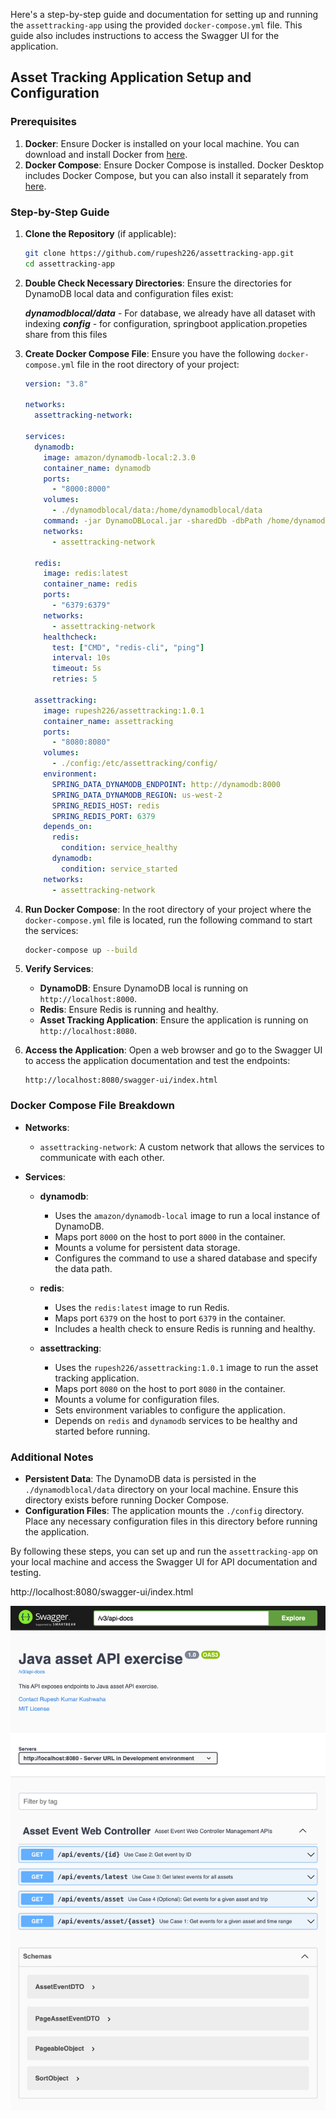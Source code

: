 Here's a step-by-step guide and documentation for setting up and running the `assettracking-app` using the provided `docker-compose.yml` file. This guide also includes instructions to access the Swagger UI for the application.

## Asset Tracking Application Setup and Configuration

### Prerequisites

1. **Docker**: Ensure Docker is installed on your local machine. You can download and install Docker from [here](https://www.docker.com/products/docker-desktop).
2. **Docker Compose**: Ensure Docker Compose is installed. Docker Desktop includes Docker Compose, but you can also install it separately from [here](https://docs.docker.com/compose/install/).

### Step-by-Step Guide

1. **Clone the Repository** (if applicable):

   ```bash
   git clone https://github.com/rupesh226/assettracking-app.git
   cd assettracking-app
   ```

2. **Double Check Necessary Directories**:
   Ensure the directories for DynamoDB local data and configuration files exist:

   **_dynamodblocal/data_** - For database, we already have all dataset with indexing
   **_config_** - for configuration, springboot application.propeties share from this files

3. **Create Docker Compose File**:
   Ensure you have the following `docker-compose.yml` file in the root directory of your project:

   ```yaml
   version: "3.8"

   networks:
     assettracking-network:

   services:
     dynamodb:
       image: amazon/dynamodb-local:2.3.0
       container_name: dynamodb
       ports:
         - "8000:8000"
       volumes:
         - ./dynamodblocal/data:/home/dynamodblocal/data
       command: -jar DynamoDBLocal.jar -sharedDb -dbPath /home/dynamodblocal/data
       networks:
         - assettracking-network

     redis:
       image: redis:latest
       container_name: redis
       ports:
         - "6379:6379"
       networks:
         - assettracking-network
       healthcheck:
         test: ["CMD", "redis-cli", "ping"]
         interval: 10s
         timeout: 5s
         retries: 5

     assettracking:
       image: rupesh226/assettracking:1.0.1
       container_name: assettracking
       ports:
         - "8080:8080"
       volumes:
         - ./config:/etc/assettracking/config/
       environment:
         SPRING_DATA_DYNAMODB_ENDPOINT: http://dynamodb:8000
         SPRING_DATA_DYNAMODB_REGION: us-west-2
         SPRING_REDIS_HOST: redis
         SPRING_REDIS_PORT: 6379
       depends_on:
         redis:
           condition: service_healthy
         dynamodb:
           condition: service_started
       networks:
         - assettracking-network
   ```

4. **Run Docker Compose**:
   In the root directory of your project where the `docker-compose.yml` file is located, run the following command to start the services:

   ```bash
   docker-compose up --build
   ```

5. **Verify Services**:

   - **DynamoDB**: Ensure DynamoDB local is running on `http://localhost:8000`.
   - **Redis**: Ensure Redis is running and healthy.
   - **Asset Tracking Application**: Ensure the application is running on `http://localhost:8080`.

6. **Access the Application**:
   Open a web browser and go to the Swagger UI to access the application documentation and test the endpoints:
   ```
   http://localhost:8080/swagger-ui/index.html
   ```

### Docker Compose File Breakdown

- **Networks**:

  - `assettracking-network`: A custom network that allows the services to communicate with each other.

- **Services**:

  - **dynamodb**:

    - Uses the `amazon/dynamodb-local` image to run a local instance of DynamoDB.
    - Maps port `8000` on the host to port `8000` in the container.
    - Mounts a volume for persistent data storage.
    - Configures the command to use a shared database and specify the data path.

  - **redis**:

    - Uses the `redis:latest` image to run Redis.
    - Maps port `6379` on the host to port `6379` in the container.
    - Includes a health check to ensure Redis is running and healthy.

  - **assettracking**:
    - Uses the `rupesh226/assettracking:1.0.1` image to run the asset tracking application.
    - Maps port `8080` on the host to port `8080` in the container.
    - Mounts a volume for configuration files.
    - Sets environment variables to configure the application.
    - Depends on `redis` and `dynamodb` services to be healthy and started before running.

### Additional Notes

- **Persistent Data**: The DynamoDB data is persisted in the `./dynamodblocal/data` directory on your local machine. Ensure this directory exists before running Docker Compose.
- **Configuration Files**: The application mounts the `./config` directory. Place any necessary configuration files in this directory before running the application.

By following these steps, you can set up and run the `assettracking-app` on your local machine and access the Swagger UI for API documentation and testing.

http://localhost:8080/swagger-ui/index.html

![Swagger-UI](https://github.com/rupesh226/assettracking-app/blob/main/Swagger-UI.png)
